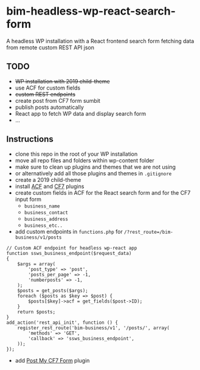 # bim-headless-wp-react-search-form

A headless WP installation with a React frontend search form fetching data from remote custom REST API json

## TODO

- ~~WP installation with 2019 child-theme~~
- use ACF for custom fields
- ~~custom REST endpoints~~
- create post from CF7 form sumbit
- publish posts automatically
- React app to fetch WP data and display search form
- ...

## Instructions

- clone this repo in the root of your WP installation
- move all repo files and folders within wp-content folder
- make sure to clean up plugins and themes that we are not using
- or alternatively add all those plugins and themes in `.gitignore`
- create a 2019 child-theme
- install [ACF](https://wordpress.org/plugins/advanced-custom-fields/) and [CF7](https://wordpress.org/plugins/contact-form-7/) plugins
- create custom fields in ACF for the React search form and for the CF7 input form
  - `business_name`
  - `business_contact`
  - `business_address`
  - `business_etc..`
- add custom endpoints in `functions.php` for `/?rest_route=/bim-business/v1/posts`

```
// Custom ACF endpoint for headless wp-react app
function ssws_business_endpoint($request_data)
{
    $args = array(
        'post_type' => 'post',
        'posts_per_page' => -1,
        'numberposts' => -1,
    );
    $posts = get_posts($args);
    foreach ($posts as $key => $post) {
        $posts[$key]->acf = get_fields($post->ID);
    }
    return $posts;
}
add_action('rest_api_init', function () {
    register_rest_route('bim-business/v1', '/posts/', array(
        'methods' => 'GET',
        'callback' => 'ssws_business_endpoint',
    ));
});
```

- add [Post My CF7 Form](https://wordpress.org/plugins/post-my-contact-form-7/) plugin

